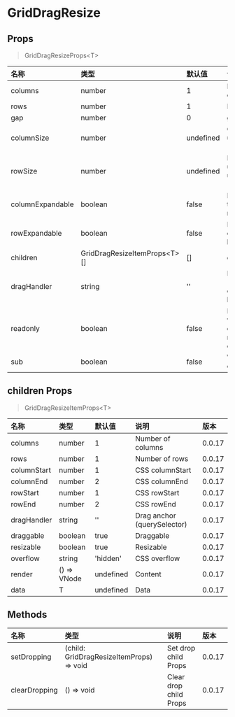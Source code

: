 # GridDragResize

## Props

> GridDragResizeProps&lt;T&gt;

| 名称             | 类型                               | 默认值    | 说明                                                                | 版本   |
| :--------------- | :--------------------------------- | :-------- | :------------------------------------------------------------------ | :----- |
| columns          | number                             | 1         | Number of columns                                                   | 0.0.17 |
| rows             | number                             | 1         | Number of rows                                                      | 0.0.17 |
| gap              | number                             | 0         | gap size                                                            | 0.0.17 |
| columnSize       | number                             | undefined | Column size, undefined as 1fr                                       | 0.0.17 |
| rowSize          | number                             | undefined | Row size, undefined undefined as 1fr                                | 0.0.17 |
| columnExpandable | boolean                            | false     | Enable columns to expand to the right                               | 0.0.17 |
| rowExpandable    | boolean                            | false     | Enable rows to expand to the bottom                                 | 0.0.17 |
| children         | GridDragResizeItemProps&lt;T&gt;[] | []        | children Props                                                      | 0.0.17 |
| dragHandler      | string                             | ''        | Drag anchor (querySelector), children has higher priority           | 0.0.17 |
| readonly         | boolean                            | false     | Readonly, true will disable the draggable and resizable of children | 0.0.17 |
| sub              | boolean                            | false     | Work as sub component                                               | 0.0.17 |

## children Props

> GridDragResizeItemProps&lt;T&gt;

| 名称        | 类型        | 默认值    | 说明                        | 版本   |
| :---------- | :---------- | :-------- | :-------------------------- | :----- |
| columns     | number      | 1         | Number of columns           | 0.0.17 |
| rows        | number      | 1         | Number of rows              | 0.0.17 |
| columnStart | number      | 1         | CSS columnStart             | 0.0.17 |
| columnEnd   | number      | 2         | CSS columnEnd               | 0.0.17 |
| rowStart    | number      | 1         | CSS rowStart                | 0.0.17 |
| rowEnd      | number      | 2         | CSS rowEnd                  | 0.0.17 |
| dragHandler | string      | ''        | Drag anchor (querySelector) | 0.0.17 |
| draggable   | boolean     | true      | Draggable                   | 0.0.17 |
| resizable   | boolean     | true      | Resizable                   | 0.0.17 |
| overflow    | string      | 'hidden'  | CSS overflow                | 0.0.17 |
| render      | () => VNode | undefined | Content                     | 0.0.17 |
| data        | T           | undefined | Data                        | 0.0.17 |

## Methods

| 名称          | 类型                                        | 说明                   | 版本   |
| :------------ | :------------------------------------------ | :--------------------- | :----- |
| setDropping   | (child: GridDragResizeItemProps) =&gt; void | Set drop child Props   | 0.0.17 |
| clearDropping | () =&gt; void                               | Clear drop child Props | 0.0.17 |
